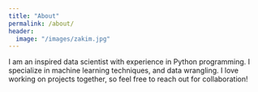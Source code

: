 ```yaml
---
title: "About"
permalink: /about/
header:
  image: "/images/zakim.jpg"
---
```


I am an inspired data scientist with experience in Python programming. I specialize in machine learning techniques, and data wrangling. I love working on projects together, so feel free to reach out for collaboration!


